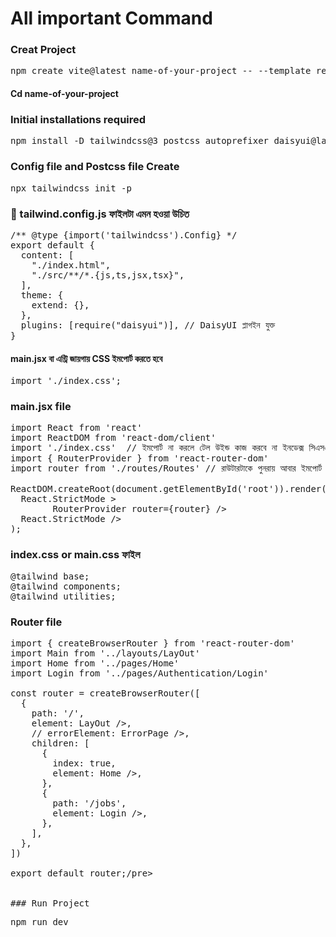 # All important Command


### Creat Project

<!-- 
<pre lang="markdown">C o m m a n d</pre>
 -->
<pre lang="markdown">npm create vite@latest name-of-your-project -- --template react</pre>

#### Cd name-of-your-project


### Initial installations required
<pre lang="markdown">npm install -D tailwindcss@3 postcss autoprefixer daisyui@latest</pre>


### Config file and Postcss file Create
<pre lang="markdown">npx tailwindcss init -p</pre>


### 📄 tailwind.config.js ফাইলটা এমন হওয়া উচিত
<pre lang="markdown">/** @type {import('tailwindcss').Config} */
export default {
  content: [
    "./index.html",
    "./src/**/*.{js,ts,jsx,tsx}",
  ],
  theme: {
    extend: {},
  },
  plugins: [require("daisyui")], // DaisyUI প্লাগইন যুক্ত
}
</pre>

#### main.jsx বা এন্ট্রি জায়গায় CSS ইমপোর্ট  করতে হবে
<pre lang="markdown">import './index.css';</pre>


### main.jsx file
<pre lang="markdown">import React from 'react'
import ReactDOM from 'react-dom/client'
import './index.css'  // ইমপোর্ট না করলে টেল উইন্ড কাজ করবে না ইনডেক্স সিএসএস
import { RouterProvider } from 'react-router-dom'
import router from './routes/Routes' // রাউটারটাকে পুনরায় আবার ইমপোর্ট করতে হবে

ReactDOM.createRoot(document.getElementById('root')).render(
  React.StrictMode >
        RouterProvider router={router} />
  React.StrictMode />
);</pre>

### index.css or main.css ফাইল
<pre lang="markdown">@tailwind base;
@tailwind components;
@tailwind utilities;</pre>


### Router file 
<pre lang="markdown">import { createBrowserRouter } from 'react-router-dom'
import Main from '../layouts/LayOut'
import Home from '../pages/Home'
import Login from '../pages/Authentication/Login'

const router = createBrowserRouter([
  {
    path: '/',
    element: LayOut />,
    // errorElement: ErrorPage />,
    children: [
      {
        index: true,
        element: Home />,
      },
      {
        path: '/jobs',
        element: Login />,
      },
    ],
  },
])

export default router;/pre>


### Run Project
<pre lang="markdown">npm run dev</pre>
